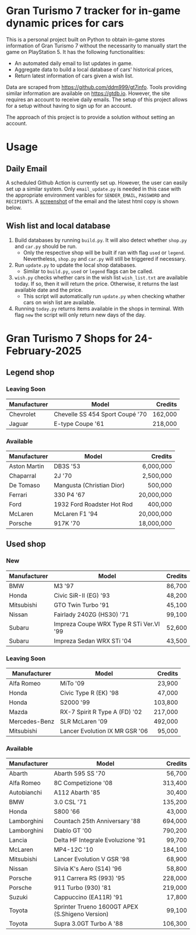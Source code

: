 # Gran Turismo 7 tracker for in-game dynamic prices for cars

This is a personal project built on Python to obtain in-game stores information of Gran Turismo 7 without the necessarity to manually start the game on PlayStation 5. It has the following functionalities:

- An automated daily email to list updates in game.
- Aggregate data to build a local database of cars' historical prices,
- Return latest information of cars given a wish list.

Data are scraped from https://github.com/ddm999/gt7info. Tools providing similar information are available on https://gtdb.io. However, the site requires an account to receive daily emails. The setup of this project allows for a setup without having to sign up for an account.

The approach of this project is to provide a solution without setting an account.

# Usage

## Daily Email

A scheduled Github Action is currently set up. However, the user can easily set up a similar system. Only `email_update.py` is needed in this case with the appropriate environment varibles for `SENDER_EMAIL`, `PASSWORD` and `RECIPIENTS`. A [screenshot](https://raw.githubusercontent.com/marcohoucheng/Gran-Turismo-7-Price-Tracker/main/data/email_screenshot.png) of the email and the latest html copy is shown below.

## Wish list and local database

1. Build databases by running `build.py`. It will also detect whether `shop.py` and `car.py` should be run.
    - Only the respective shop will be built if ran with flag `used` or `legend`. Nevertheless, `shop.py` and `car.py` will still be triggered if necessary.
2. Run `update.py` to update the local shop databases.
    - Similar to `build.py`, `used` or `legend` flags can be called.
3. `wish.py` checks whether cars in the wish list `wish_list.txt` are available today. If so, then it will return the price. Otherwise, it returns the last available date and the price.
    - This script will automatically run `update.py` when checking whather cars on wish list are available.
4. Running `today.py` returns items available in the shops in terminal. With flag `new` the script will only return new days of the day.


# Gran Turismo 7 Shops for 24-February-2025



## Legend shop

### Leaving Soon
 | Manufacturer | Model | Credits |
 | --- | --- | --: |
|Chevrolet|Chevelle SS 454 Sport Coupé '70|162,000|
|Jaguar|E-type Coupe '61|218,000|

### Available
 | Manufacturer | Model | Credits |
 | --- | --- | --: |
|Aston Martin|DB3S '53|6,000,000|
|Chaparral|2J '70|2,500,000|
|De Tomaso|Mangusta (Christian Dior)|500,000|
|Ferrari|330 P4 '67|20,000,000|
|Ford|1932 Ford Roadster Hot Rod|400,000|
|McLaren|McLaren F1 '94|20,000,000|
|Porsche|917K '70|18,000,000|


## Used shop

### New
 | Manufacturer | Model | Credits |
 | --- | --- | --: |
|BMW|M3 '97|86,700|
|Honda|Civic SiR-II (EG) '93|48,200|
|Mitsubishi|GTO Twin Turbo '91|45,100|
|Nissan|Fairlady 240ZG (HS30) '71|99,100|
|Subaru|Impreza Coupe WRX Type R STi Ver.VI '99|52,600|
|Subaru|Impreza Sedan WRX STi '04|43,500|

### Leaving Soon
 | Manufacturer | Model | Credits |
 | --- | --- | --: |
|Alfa Romeo|MiTo '09|23,900|
|Honda|Civic Type R (EK) '98|47,000|
|Honda|S2000 '99|103,800|
|Mazda|RX-7 Spirit R Type A (FD) '02|217,000|
|Mercedes-Benz|SLR McLaren '09|492,000|
|Mitsubishi|Lancer Evolution IX MR GSR '06|95,000|

### Available
 | Manufacturer | Model | Credits |
 | --- | --- | --: |
|Abarth|Abarth 595 SS '70|56,700|
|Alfa Romeo|8C Competizione '08|313,400|
|Autobianchi|A112 Abarth '85|30,400|
|BMW|3.0 CSL '71|135,200|
|Honda|S800 '66|43,000|
|Lamborghini|Countach 25th Anniversary '88|694,000|
|Lamborghini|Diablo GT '00|790,200|
|Lancia|Delta HF Integrale Evoluzione '91|99,700|
|McLaren|MP4-12C '10|184,100|
|Mitsubishi|Lancer Evolution V GSR '98|68,900|
|Nissan|Silvia K's Aero (S14) '96|58,800|
|Porsche|911 Carrera RS (993) '95|228,000|
|Porsche|911 Turbo (930) '81|219,000|
|Suzuki|Cappuccino (EA11R) '91|17,800|
|Toyota|Sprinter Trueno 1600GT APEX (S.Shigeno Version)|99,100|
|Toyota|Supra 3.0GT Turbo A '88|106,300|
